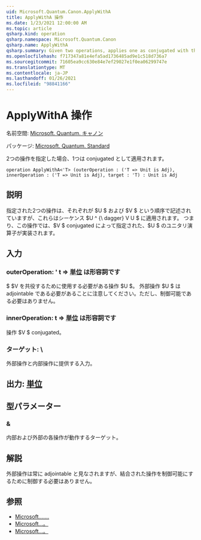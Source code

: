 ```yaml
---
uid: Microsoft.Quantum.Canon.ApplyWithA
title: ApplyWithA 操作
ms.date: 1/23/2021 12:00:00 AM
ms.topic: article
qsharp.kind: operation
qsharp.namespace: Microsoft.Quantum.Canon
qsharp.name: ApplyWithA
qsharp.summary: Given two operations, applies one as conjugated with the other.
ms.openlocfilehash: f717347a81e4efa5ad1736485ad9e1c518d736a7
ms.sourcegitcommit: 71605ea9cc630e84e7ef29027e1f0ea06299747e
ms.translationtype: MT
ms.contentlocale: ja-JP
ms.lasthandoff: 01/26/2021
ms.locfileid: "98841166"
---
```

# <a name="applywitha-operation"></a>ApplyWithA 操作

名前空間: [Microsoft. Quantum. キャノン](xref:Microsoft.Quantum.Canon)

パッケージ: [Microsoft. Quantum. Standard](https://nuget.org/packages/Microsoft.Quantum.Standard)


2つの操作を指定した場合、1つは conjugated として適用されます。

```qsharp
operation ApplyWithA<'T> (outerOperation : ('T => Unit is Adj), innerOperation : ('T => Unit is Adj), target : 'T) : Unit is Adj
```


## <a name="description"></a>説明

指定された2つの操作は、それぞれが $U $ および $V $ という順序で記述されていますが、これらはシーケンス $U ^ {\ dagger} V U $ に適用されます。 つまり、この操作では、$V $ conjugated によって指定された、$U $ のユニタリ演算子が実装されます。

## <a name="input"></a>入力

### <a name="outeroperation--t--unit--is-adj"></a>outerOperation: ' t => [単位](xref:microsoft.quantum.lang-ref.unit)  は形容詞です

$ $V を共役するために使用する必要がある操作 $U $。 外部操作 $U $ は adjointable である必要があることに注意してください。ただし、制御可能である必要はありません。


### <a name="inneroperation--t--unit--is-adj"></a>innerOperation: t => [単位](xref:microsoft.quantum.lang-ref.unit)  は形容詞です

操作 $V $ conjugated。


### <a name="target--t"></a>ターゲット: \

外部操作と内部操作に提供する入力。



## <a name="output--unit"></a>出力: [単位](xref:microsoft.quantum.lang-ref.unit)



## <a name="type-parameters"></a>型パラメーター

### <a name="t"></a>&

内部および外部の各操作が動作するターゲット。

## <a name="remarks"></a>解説

外部操作は常に adjointable と見なされますが、結合された操作を制御可能にするために制御する必要はありません。

## <a name="see-also"></a>参照

- [Microsoft.......](xref:Microsoft.Quantum.Canon.ApplyWith)
- [Microsoft...。](xref:Microsoft.Quantum.Canon.ApplyWithC)
- [Microsoft...。](xref:Microsoft.Quantum.Canon.ApplyWithCA)
